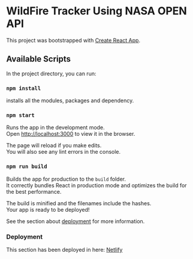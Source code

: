 # WildFire Tracker Using NASA OPEN API

This project was bootstrapped with [Create React App](https://github.com/facebook/create-react-app).

## Available Scripts

In the project directory, you can run:

### `npm install`

installs all the modules, packages and dependency.

### `npm start`

Runs the app in the development mode.\
Open [http://localhost:3000](http://localhost:3000) to view it in the browser.

The page will reload if you make edits.\
You will also see any lint errors in the console.

### `npm run build`

Builds the app for production to the `build` folder.\
It correctly bundles React in production mode and optimizes the build for the best performance.

The build is minified and the filenames include the hashes.\
Your app is ready to be deployed!

See the section about [deployment](https://facebook.github.io/create-react-app/docs/deployment) for more information.

### Deployment

This section has been deployed in here: [Netlify](https://app.netlify.com/teams/shubham-uta/overview)

